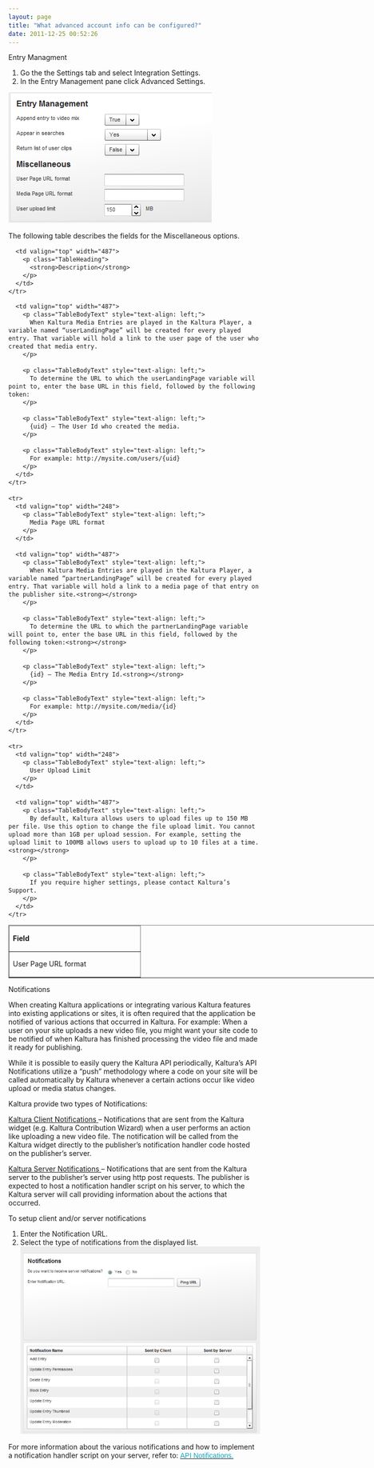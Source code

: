 ```yaml
---
layout: page
title: "What advanced account info can be configured?"
date: 2011-12-25 00:52:26
---
```


<p class="mce-heading-2">
  Entry Managment
</p>

1.  Go the the Settings tab and select Integration Settings.
2.  In the Entry Management pane click Advanced Settings.

<img src="../../assets/90.img">

The following table describes the fields for the Miscellaneous options.

<table style="width: 735px;" border="1" cellspacing="0" cellpadding="0">
  <thead>
    <tr>
      <td valign="top" width="248">
        <p class="TableHeading">
          <strong>Field</strong>
        </p>
      </td>
      
      <td valign="top" width="487">
        <p class="TableHeading">
          <strong>Description</strong>
        </p>
      </td>
    </tr>
  </thead>
  
  <tbody>
    <tr>
      <td valign="top" width="248">
        <p class="TableBodyText" style="text-align: left;">
          User Page URL format
        </p>
      </td>
      
      <td valign="top" width="487">
        <p class="TableBodyText" style="text-align: left;">
          When Kaltura Media Entries are played in the Kaltura Player, a variable named “userLandingPage” will be created for every played entry. That variable will hold a link to the user page of the user who created that media entry.
        </p>
        
        <p class="TableBodyText" style="text-align: left;">
          To determine the URL to which the userLandingPage variable will point to, enter the base URL in this field, followed by the following token:
        </p>
        
        <p class="TableBodyText" style="text-align: left;">
          {uid} – The User Id who created the media.
        </p>
        
        <p class="TableBodyText" style="text-align: left;">
          For example: http://mysite.com/users/{uid}
        </p>
      </td>
    </tr>
    
    <tr>
      <td valign="top" width="248">
        <p class="TableBodyText" style="text-align: left;">
          Media Page URL format
        </p>
      </td>
      
      <td valign="top" width="487">
        <p class="TableBodyText" style="text-align: left;">
          When Kaltura Media Entries are played in the Kaltura Player, a variable named “partnerLandingPage” will be created for every played entry. That variable will hold a link to a media page of that entry on the publisher site.<strong></strong>
        </p>
        
        <p class="TableBodyText" style="text-align: left;">
          To determine the URL to which the partnerLandingPage variable will point to, enter the base URL in this field, followed by the following token:<strong></strong>
        </p>
        
        <p class="TableBodyText" style="text-align: left;">
          {id} – The Media Entry Id.<strong></strong>
        </p>
        
        <p class="TableBodyText" style="text-align: left;">
          For example: http://mysite.com/media/{id}
        </p>
      </td>
    </tr>
    
    <tr>
      <td valign="top" width="248">
        <p class="TableBodyText" style="text-align: left;">
          User Upload Limit
        </p>
      </td>
      
      <td valign="top" width="487">
        <p class="TableBodyText" style="text-align: left;">
          By default, Kaltura allows users to upload files up to 150 MB per file. Use this option to change the file upload limit. You cannot upload more than 1GB per upload session. For example, setting the upload limit to 100MB allows users to upload up to 10 files at a time.<strong></strong>
        </p>
        
        <p class="TableBodyText" style="text-align: left;">
          If you require higher settings, please contact Kaltura’s Support.
        </p>
      </td>
    </tr>
  </tbody>
</table>

<p class="mce-heading-2">
  Notifications
</p>

When creating Kaltura applications or integrating various Kaltura features into existing applications or sites, it is often required that the application be notified of various actions that occurred in Kaltura. For example: When a user on your site uploads a new video file, you might want your site code to be notified of when Kaltura has finished processing the video file and made it ready for publishing.

While it is possible to easily query the Kaltura API periodically, Kaltura’s API Notifications utilize a “push” methodology where a code on your site will be called automatically by Kaltura whenever a certain actions occur like video upload or media status changes.

Kaltura provide two types of Notifications: 

<a href="http://www.kaltura.org/kaltura-terminology#kaltura-client-notifications" target="_blank">Kaltura Client Notifications</a><a href="http://www.kaltura.org/kaltura-terminology#kaltura-client-notifications" target="_blank"> </a>– Notifications that are sent from the Kaltura widget (e.g. Kaltura Contribution Wizard) when a user performs an action like uploading a new video file. The notification will be called from the Kaltura widget directly to the publisher’s notification handler code hosted on the publisher’s server.

<a href="http://www.kaltura.org/kaltura-terminology#kaltura-server-notifications" target="_blank">Kaltura Server Notifications</a><a href="http://www.kaltura.org/kaltura-terminology#kaltura-server-notifications" target="_blank"> </a>– Notifications that are sent from the Kaltura server to the publisher’s server using http post requests. The publisher is expected to host a notification handler script on his server, to which the Kaltura server will call providing information about the actions that occurred.

<p class="mce-procedure">
  To setup client and/or server notifications 
</p>

1.  Enter the Notification URL.
2.  Select the type of notifications from the displayed list. <img src="../../assets/92.img">

<p class="MsoBodyText" style="margin: 6pt 0in 0pt;">
  For more information about the various notifications and how to implement a notification handler script on your server, refer to: <a href="http://www.kaltura.com/api_v3/testmeDoc/index.php?page=notifications"><span style="color: #0fa2bb; font-family: arial, helvetica, sans-serif;">API Notifications.</span></a>
</p>

 

 

 

 

 

 